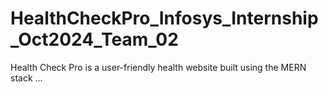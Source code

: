 # HealthCheckPro_Infosys_Internship_Oct2024_Team_02
Health Check Pro is a user-friendly health website built using the MERN stack
...
